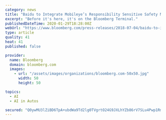```yaml
---
category: news
title: "Baidu to Integrate Mobileye’s Responsibility Sensitive Safety Model Into Apollo Program"
excerpt: "Before it's here, it's on the Bloomberg Terminal."
publishedDateTime: 2020-01-29T18:28:00Z
webUrl: "https://www.bloomberg.com/press-releases/2018-07-04/baidu-to-integrate-mobileye-s-responsibility-sensitive-safety-model-into-apollo-program"
type: article
quality: 41
heat: 41
published: false

provider:
  name: Bloomberg
  domain: bloomberg.com
  images:
    - url: "/assets/images/organizations/bloomberg.com-50x50.jpg"
      width: 50
      height: 50

topics:
  - AI
  - AI in Autos

secured: "Q0ywMU3lZiBD6TpA+ubdWa9Td2lg0TVgrtO24G9JXLhYZb86rV7SLu4Pwp1RmypLC+ZO8VrvfJNL4ChSDYB7HATkH4dGvd1GNjvNJD1aG43XIqY1B1QPpCblxbwnRfPtxWnknOaVcbhzOb6MJhpYnVT1OV6uX0MmIAM1wa/5g5rb9y1u01y8d3+S7qiBnC02gWVW2myZ1RGuULWhYzpdM05Bot8Jqi9tpEMv988w26bMe1eLzwd5u9kXIS3VcoVd5Wf9MHn45bsZVq08L+vue/MkA5rsJk6YMUW/5n0NK1zq8frZ8E9BRWYOVrCZB3aJ;7MnrlA8zqeIdGP9GPLQedw=="
---
```


